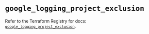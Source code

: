 # `google_logging_project_exclusion`

Refer to the Terraform Registry for docs: [`google_logging_project_exclusion`](https://registry.terraform.io/providers/hashicorp/google-beta/6.5.0/docs/resources/google_logging_project_exclusion).
